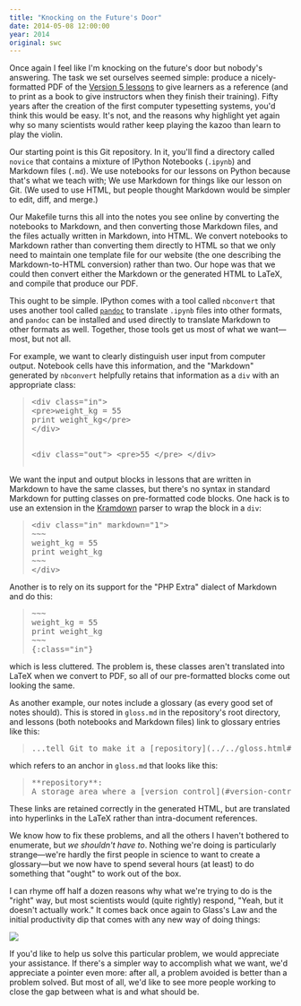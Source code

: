 ```yaml
---
title: "Knocking on the Future's Door"
date: 2014-05-08 12:00:00
year: 2014
original: swc
---
```

<p>
  Once again I feel like I'm knocking on the future's door but nobody's answering.
  The task we set ourselves seemed simple:
  produce a nicely-formatted PDF of the <a href="{{site.baseurl}}/lessons/">Version 5 lessons</a>
  to give learners as a reference
  (and to print as a book to give instructors when they finish their training).
  Fifty years after the creation of the first computer typesetting systems,
  you'd think this would be easy.
  It's not,
  and the reasons why highlight yet again
  why so many scientists would rather
  keep playing the kazoo
  than learn to play the violin.
</p>
<p>
  Our starting point is this Git repository.
  In it,
  you'll find a directory called <code>novice</code> that contains
  a mixture of IPython Notebooks (<code>.ipynb</code>) and Markdown files (<code>.md</code>).
  We use notebooks for our lessons on Python because that's what we teach with;
  We use Markdown for things like our lesson on Git.
  (We used to use HTML, but people thought Markdown would be simpler to edit, diff, and merge.)
</p>
<p>
  Our Makefile turns this all into the notes you see online by converting the notebooks to Markdown,
  and then converting those Markdown files,
  and the files actually written in Markdown,
  into HTML.
  We convert notebooks to Markdown rather than converting them directly to HTML
  so that we only need to maintain one template file for our website
  (the one describing the Markdown-to-HTML conversion) rather than two.
  Our hope was that we could then convert either the Markdown or the generated HTML to LaTeX,
  and compile that produce our PDF.
</p>
<p>
  This ought to be simple.
  IPython comes with a tool called <code>nbconvert</code>
  that uses another tool called <a href="http://johnmacfarlane.net/pandoc/"><code>pandoc</code></a>
  to translate <code>.ipynb</code> files into other formats,
  and <code>pandoc</code> can be installed and used directly
  to translate Markdown to other formats as well.
  Together,
  those tools get us most of what we want&mdash;most, but not all.
</p>
<p>
  For example,
  we want to clearly distinguish user input from computer output.
  Notebook cells have this information,
  and the "Markdown" generated by <code>nbconvert</code> helpfully retains that information
  as a <code>div</code> with an appropriate class:
</p>
<blockquote><pre>
&lt;div class="in"&gt;
&lt;pre&gt;weight_kg = 55
print weight_kg&lt;/pre&gt;
&lt;/div&gt;

&lt;div class="out"&gt;
&lt;pre&gt;55
&lt;/pre&gt;
&lt;/div&gt;
</pre></blockquote>
<p>
  We want the input and output blocks in lessons that are written in Markdown to have the same classes,
  but there's no syntax in standard Markdown for putting classes on pre-formatted code blocks.
  One hack is to use an extension in the <a href="http://kramdown.gettalong.org/">Kramdown</a> parser
  to wrap the block in a <code>div</code>:
</p>
<blockquote><pre>
&lt;div class="in" markdown="1"&gt;
~~~
weight_kg = 55
print weight_kg
~~~
&lt;/div&gt;
</pre></blockquote>
<p>
  Another is to rely on its support for the "PHP Extra" dialect of Markdown and do this:
</p>
<blockquote><pre>
~~~
weight_kg = 55
print weight_kg
~~~
{:class="in"}
</pre></blockquote>
<p>
  which is less cluttered.
  The problem is,
  these classes aren't translated into LaTeX when we convert to PDF,
  so all of our pre-formatted blocks come out looking the same.
</p>
<p>
  As another example,
  our notes include a glossary
  (as every good set of notes should).
  This is stored in <code>gloss.md</code> in the repository's root directory,
  and lessons (both notebooks and Markdown files)
  link to glossary entries like this:
</p>
<blockquote><pre>
...tell Git to make it a [repository](../../gloss.html#repository), which is...
</pre></blockquote>
<p>
  which refers to an anchor in <code>gloss.md</code> that looks like this:
</p>
<blockquote><pre>
**repository**: <a name="repository"></a>
A storage area where a [version control](#version-control) system...
</pre></blockquote>
<p>
  These links are retained correctly in the generated HTML,
  but are translated into hyperlinks in the LaTeX
  rather than intra-document references.
</p>
<p>
  We know how to fix these problems,
  and all the others I haven't bothered to enumerate,
  but <em>we shouldn't have to</em>.
  Nothing we're doing is particularly strange&mdash;we're hardly the first people
  in science to want to create a glossary&mdash;but we now have to spend several hours (at least)
  to do something that "ought" to work out of the box.
</p>
<p>
  I can rhyme off half a dozen reasons why what we're trying to do is the "right" way,
  but most scientists would (quite rightly) respond, "Yeah, but it doesn't actually work."
  It comes back once again to Glass's Law
  and the initial productivity dip that comes with any new way of doing things:
</p>
<p>
  <img src="{{'/files/2012/03/final.png' | relative_url}}" />
</p>
<p>
  If you'd like to help us solve this particular problem,
  we would appreciate your assistance.
  If there's a simpler way to accomplish what we want,
  we'd appreciate a pointer even more:
  after all,
  a problem avoided is better than a problem solved.
  But most of all,
  we'd like to see more people working to close the gap between what is and what should be.
</p>
